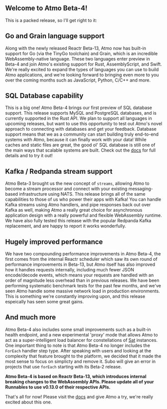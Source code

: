 ## Welcome to Atmo Beta-4!
This is a packed release, so I'll get right to it:

## Go and Grain language support
Along with the newly released Reactr Beta-13, Atmo now has built-in support for Go (via the TinyGo toolchain) and Grain, which is an incredible WebAssembly-native language. These two languages enter preview in Beta-4 and join Atmo's existing support for Rust, AssemblyScript, and Swift. We're really excited to expand the types of languages you can use to build Atmo applications, and we're looking forward to bringing even more to you over the coming months such as JavaScript, Python, C/C++ and more.

## SQL Database capability
This is a big one! Atmo Beta-4 brings our first preview of SQL database support. This release supports MySQL and PostgreSQL databases, and is currently supported in the Rust API. We plan to support all languages in upcoming releases, but want to use this opportunity to test out Atmo's novel approach to connecting with databases and get your feedback. Database support means that we as a community can start building truly end-to-end systems with Atmo, because it can finally work with your data! While caches and static files are great, the good ol' SQL database is still one of the main ways that scalable systems are built. Check out the [docs](https://atmo.suborbital.dev) for full details and to try it out!

## Kafka / Redpanda stream support
Atmo Beta-3 brought us the new concept of `streams`, allowing Atmo to become a stream processor and connect with your existing messaging-based infrastructure using NATS. This release brings all of the same capabilities to those of us who power their apps with Kafka! You can handle Kafka streams using Atmo handlers, and pipe responses back out over Kafka as well, making Atmo a really great choice for asynchronous application design with a really powerful and flexible WebAssembly runtime. We have also fully tested this release with the popular Redpanda Kafka replacement, and are happy to report it works wonderfully.

## Hugely improved performance
We have two compounding performance improvements in Atmo Beta-4, the first comes from the internal Reactr scheduler which saw its own round of performance improvements in Beta-13, but Atmo itself has also improved how it handles requests internally, including much fewer JSON encode/decode events, which means your requests are handled with an order of magnitude less overhead than in previous releases. We have been performing systematic benchmark tests for the past few months, and we've seen Atmo handle some massive network load in production environments. This is something we're constantly improving upon, and this release espeically has seen some great gains.

## And much more
Atmo Beta-4 also includes some small improvements such as a built-in health endpoint, and a new experimental 'proxy' mode that allows Atmo to act as a super-intelligent load balancer for constellations of [Sat](https://github.com/suborbital/sat) instances. One important thing to note is that Atmo Beta-4 no longer includes the `ForEach` handler step type. After speaking with users and looking at the complexity that feature brought to the platform, we decided that it made the most sense to focus on simplicty and remove it. Subo will give an error in projects that use `forEach` starting with its Beta-2 release.

**Atmo Beta-4 is based on Reactr Beta-13, which introduces internal breaking changes to the WebAssembly APIs. Please update all of your Runnables to use v0.13.0 of their respective APIs.**

That's all for now! Please visit the [docs](https://atmo.suborbital.dev) and give Atmo a try, we're really excited about this one.
